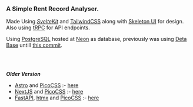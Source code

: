 ### A Simple Rent Record Analyser.

Made Using _[SvelteKit](https://kit.svelte.dev/)_ and [TailwindCSS](https://tailwindcss.com/) along with [Skeleton UI](https://www.skeleton.dev/) for design. Also using [tRPC](https://trpc.io/) for API endpoints.

Using [PostgreSQL](https://www.postgresql.org/) hosted at [Neon](https://neon.tech/) as database, previously was using [Deta Base](https://deta.space/developers) untill [this commit](https://github.com/shubhattin/rent_record_analyser/tree/249bd7eb68a30d04d433be0e690823a21eae3b8f).

<br/>
<br/>

**_Older Version_**

- [Astro](https://astro.build/) and [PicoCSS](https://picocss.com/) :- [here](https://github.com/shubhattin/rent_record_analyser/tree/20a68708b098f1e0055195eaf57010939e46b312)
- [NextJS](https://nextjs.org/) and [PicoCSS](https://picocss.com/) :- [here](https://github.com/shubhattin/rent_record_analyser/tree/f4f274fcfd9165e6c4d7f36c7c9f93c1b4c09453)
- [FastAPI](https://fastapi.tiangolo.com/), [htmx](https://htmx.org/) and [PicoCSS](https://picocss.com/) :- [here](https://github.com/shubhattin/rent_record_analyser/tree/aaac76a7c653abd38f5bbe803cec8c1b50ef56b7)

<!-- Icon Website Fallback :- https://icon-sets.iconify.design/ -->
